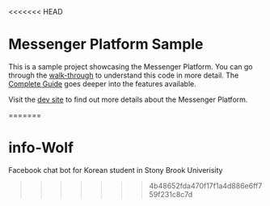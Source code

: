 <<<<<<< HEAD
# Messenger Platform Sample

This is a sample project showcasing the Messenger Platform. You can go through the [walk-through](https://developers.facebook.com/docs/messenger-platform/quickstart) to understand this code in more detail. The [Complete Guide](https://developers.facebook.com/docs/messenger-platform/implementation) goes deeper into the features available.

Visit the [dev site](https://developers.facebook.com/docs/messenger-platform/) to find out more details about the Messenger Platform.

=======
# info-Wolf
Facebook chat bot for Korean student in Stony Brook Univerisity
>>>>>>> 4b48652fda470f17f1a4d886e6ff759f231c8c7d
